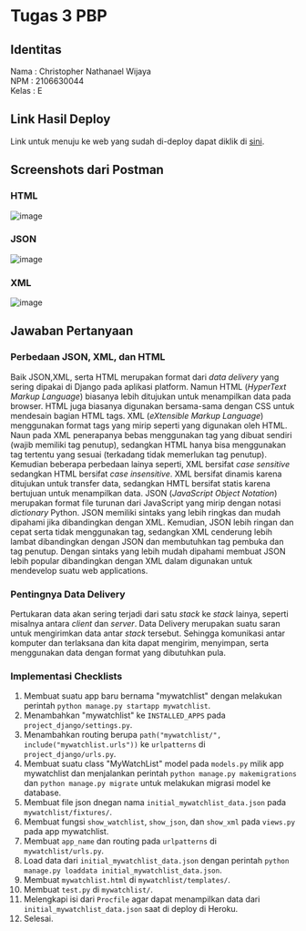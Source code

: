 # Tugas 3 PBP

## Identitas
Nama    : Christopher Nathanael Wijaya<br>
NPM     : 2106630044<br>
Kelas   : E

## Link Hasil Deploy
Link untuk menuju ke web yang sudah di-deploy dapat diklik di [sini](https://tugas2christophernw.herokuapp.com/mywatchlist/).

## Screenshots dari Postman
### HTML
![image](https://user-images.githubusercontent.com/112311278/191530730-c00a247b-4605-42de-92dc-e51511007d29.png)
### JSON
![image](https://user-images.githubusercontent.com/112311278/191531162-af1b67dc-364d-400a-83ff-813a3cda8c13.png)
### XML
![image](https://user-images.githubusercontent.com/112311278/191531334-9d7351ab-7a36-4d2b-8369-2b4099144d70.png)


## Jawaban Pertanyaan
### Perbedaan JSON, XML, dan HTML
Baik JSON,XML, serta HTML merupakan format dari _data delivery_ yang sering dipakai di Django pada aplikasi platform. Namun HTML (_HyperText Markup Language_) biasanya lebih ditujukan untuk menampilkan data pada browser. HTML juga biasanya digunakan bersama-sama dengan CSS untuk mendesain bagian HTML tags. XML (_eXtensible Markup Language_) menggunakan format tags yang mirip seperti yang digunakan oleh HTML. Naun pada XML penerapanya bebas menggunakan tag yang dibuat sendiri (wajib memiliki tag penutup), sedangkan HTML hanya bisa menggunakan tag tertentu yang sesuai (terkadang tidak memerlukan tag penutup). Kemudian beberapa perbedaan lainya seperti, XML bersifat _case sensitive_ sedangkan HTML bersifat _case insensitive_. XML bersifat dinamis karena ditujukan untuk transfer data, sedangkan HMTL bersifat statis karena bertujuan untuk menampilkan data. JSON (_JavaScript Object Notation_) merupakan format file turunan dari JavaScript yang mirip dengan notasi _dictionary_ Python. JSON memiliki sintaks yang lebih ringkas dan mudah dipahami jika dibandingkan dengan XML. Kemudian, JSON lebih ringan dan cepat serta tidak menggunakan tag, sedangkan XML cenderung lebih lambat dibandingkan dengan JSON dan membutuhkan tag pembuka dan tag penutup. Dengan sintaks yang lebih mudah dipahami membuat JSON lebih popular dibandingkan dengan XML dalam digunakan untuk mendevelop suatu web applications.

### Pentingnya Data Delivery
Pertukaran data akan sering terjadi dari satu _stack_ ke _stack_ lainya, seperti misalnya antara _client_ dan _server_. Data Delivery merupakan suatu saran untuk mengirimkan data antar _stack_ tersebut. Sehingga komunikasi antar komputer dan terlaksana dan kita dapat mengirim, menyimpan, serta menggunakan data dengan format yang dibutuhkan pula.

### Implementasi Checklists
1) Membuat suatu app baru bernama "mywatchlist" dengan melakukan perintah `python manage.py startapp mywatchlist`.
3) Menambahkan "mywatchlist" ke `INSTALLED_APPS` pada `project_django/settings.py`.
4) Menambahkan routing berupa `path("mywatchlist/", include("mywatchlist.urls"))` ke `urlpatterns` di `project_django/urls.py`.
5) Membuat suatu class "MyWatchList" model pada `models.py` milik app mywatchlist dan menjalankan perintah `python manage.py makemigrations` dan `python manage.py migrate` untuk melakukan migrasi model ke database.
6) Membuat file json dnegan nama `initial_mywatchlist_data.json` pada `mywatchlist/fixtures/`.
7) Membuat fungsi `show_watchlist`, `show_json`, dan `show_xml` pada `views.py` pada app mywatchlist.
8) Membuat `app_name` dan routing pada `urlpatterns` di `mywatchlist/urls.py`.
9) Load data dari `initial_mywatchlist_data.json` dengan perintah `python manage.py loaddata initial_mywatchlist_data.json`.
10) Membuat `mywatchlist.html` di `mywatchlist/templates/`. 
11) Membuat  `test.py` di `mywatchlist/`.
12) Melengkapi isi dari `Procfile` agar dapat menampilkan data dari `initial_mywatchlist_data.json` saat di deploy di Heroku.
13) Selesai.